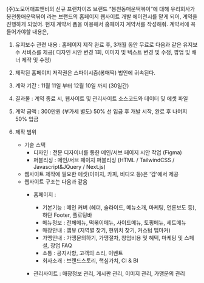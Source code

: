 (주)노모어애프앤비의 신규 프랜차이즈 브랜드 “봉천동매운떡볶이”에 대해 우리회사가 봉천동매운떡볶이 라는 브랜드의 홈페이지 웹사이트 개발 에이전시를 맡게 되어, 계약을 진행하게 되었어. 현재 계약서 폼을 이용해서 홈페이지 계약서를 작성해줘.
계약서에 꼭 들어가야할 내용은,

1. 유지보수 관련 내용 : 홈페이지 제작 완료 후, 3개월 동안 무료로 다음과 같은 유지보수 서비스를 제공( 디자인 시안 변경 1회, 이미지 및 텍스트 변경 및 수정, 팝업 및 배너 제작 및 수정)
2. 제작된 홈페이지 저작권은 스파이시즘(봉매떡) 법인에 귀속된다.
3. 계약 기간 : 11월 11일 부터 12월 10일 까지 (30일간)
4. 결과물 : 계약 종료 시, 웹사이트 및 관리사이트 소스코드와 데이터 및 에셋 파일
5. 계약 금액 : 300만원 (부가세 별도) 50% 선 입금 후 개발 시작, 완료 후 나머지 50% 입금

6. 제작 범위
   - 기술 스택
     - 디자인 : 전문 디자이너를 통한 메인/서브 페이지 시안 작업 (Figma)
     - 퍼블리싱 : 메인/서브 페이지 퍼블리싱 (HTML / TailwindCSS / Javascript&JQuery / Next.js)
   - 웹사이트 제작에 필요한 에셋(이미지, 카피, 비디오 등)은 '갑'에서 제공
   - 웹사이트 구조는 다음과 같음
     - 홈페이지 :
       - 기본기능 : 메인 커버 (헤더, 슬라이드, 메뉴소개, 마케팅, 언론보도 등),하단 Footer, 플로팅바
       - 메뉴정보 : 전체메뉴, 떡볶이메뉴, 사이드메뉴, 토핑메뉴, 세트메뉴
       - 매장안내 : 맵뷰 (지역별 찾기, 현위치 찾기, 커스텀 맵마커)
       - 가맹안내 : 가맹문의하기, 가맹절차, 창업비용 및 혜택, 마케팅 및 스페셜, 창업 FAQ
       - 소통 : 공지사항, 고객의 소리, 이벤트
       - 회사소개 : 브랜드스토리, 핵심가치, CI & BI

     - 관리사이트 : 매장정보 관리, 게시판 관리, 이미지 관리, 가맹문의 관리

